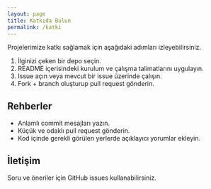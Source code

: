 ```yaml
---
layout: page
title: Katkıda Bulun
permalink: /katki
---
```


Projelerimize katkı sağlamak için aşağıdaki adımları izleyebilirsiniz.

1. İlginizi çeken bir depo seçin.
2. README içerisindeki kurulum ve çalışma talimatlarını uygulayın.
3. Issue açın veya mevcut bir issue üzerinde çalışın.
4. Fork + branch oluşturup pull request gönderin.

## Rehberler

- Anlamlı commit mesajları yazın.
- Küçük ve odaklı pull request gönderin.
- Kod içinde gerekli görülen yerlerde açıklayıcı yorumlar ekleyin.

## İletişim

Soru ve öneriler için GitHub issues kullanabilirsiniz.
